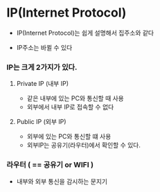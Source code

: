 
# IP(Internet Protocol)

- IP(Internet Protocol)는 쉽게 설명해서 집주소와 같다

- IP주소는 바뀔 수 있다
### IP는 크게 2가지가 있다.
1. Private IP (내부 IP)
    - 같은 내부에 있는 PC와 통신할 때 사용
    - 외부에서 내부 IP로 접속할 수 없다

2. Public IP (외부 IP)
    - 외부에 있는 PC와 통신할 떄 사용
    - 외부IP는 공유기(라우터)에서 확인할 수 있다.
 
### 라우터 ( == 공유기 or WIFI ) 
- 내부와 외부 통신을 감시하는 문지기
